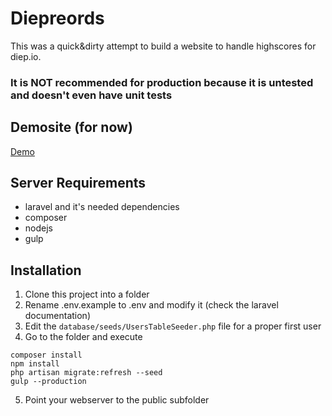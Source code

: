 # Diepreords
This was a quick&dirty attempt to build a website to handle highscores for diep.io.

### It is NOT recommended for production because it is untested and doesn't even have unit tests

## Demosite (for now)
[Demo](https://dieprecords.moepl.eu/)

## Server Requirements
* laravel and it's needed dependencies
* composer
* nodejs
* gulp

## Installation
1. Clone this project into a folder
2. Rename .env.example to .env and modify it (check the laravel documentation)
3. Edit the `database/seeds/UsersTableSeeder.php` file for a proper first user
4. Go to the folder and execute 
```
composer install
npm install
php artisan migrate:refresh --seed
gulp --production
```

5. Point your webserver to the public subfolder




